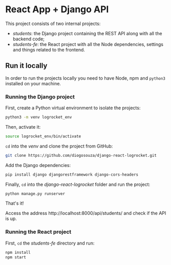 # React App + Django API


This project consists of two internal projects:

- *students*: the Django project containing the REST API along with all the backend code;
- *students-fe*: the React project with all the Node dependencies, settings and things related to the frontend.

## Run it locally

In order to run the projects locally you need to have Node, npm and `python3` installed on your machine.

### Running the Django project

First, create a Python virtual environment to isolate the projects:

```bash
python3 -m venv logrocket_env
```

Then, activate it:

```bash
source logrocket_env/bin/activate
```

`cd` into the _venv_ and clone the project from GitHub:

```bash
git clone https://github.com/diogosouza/django-react-logrocket.git
```

Add the Django dependencies:

```bash
pip install django djangorestframework django-cors-headers
```

Finally, `cd` into the _django-react-logrocket_ folder and run the project:

```bash
python manage.py runserver
```

That's it!

Access the address http://localhost:8000/api/students/ and check if the API is up.

### Running the React project

First, `cd` the _students-fe_ directory and run:

```bash
npm install
npm start
```
